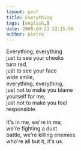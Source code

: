 ```yaml
---
layout: post
title: Everything
tags: [english,]
date: 2008-04-23 22:15:00
author: pietro
---
```

Everything, everything<br/>just to see your cheeks<br/>turn red,<br/>just to see your face<br/>wide smile,<br/>everything, everything,<br/>just not to make you blame<br/>yourself for me,<br/>just not to make you feel<br/>responsible.<br/><br/>It's in me, we're in me,<br/>we're fighting a dust<br/>battle, we're killing enemies<br/>who're all but it, it's us.
